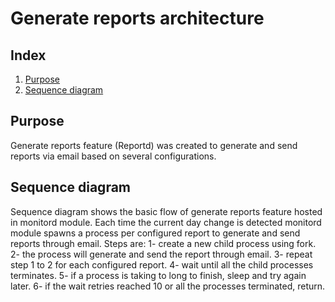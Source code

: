 # Generate reports architecture
## Index
1. [Purpose](#purpose)
2. [Sequence diagram](#sequence-diagram)

## Purpose
Generate reports feature (Reportd) was created to generate and send reports via email based on several configurations.

## Sequence diagram
Sequence diagram shows the basic flow of generate reports feature hosted in monitord module. Each time the current day change is detected monitord module spawns a process per configured report to generate and send reports through email. Steps are:
1- create a new child process using fork.
2- the process will generate and send the report through email.
3- repeat step 1 to 2 for each configured report.
4- wait until all the child processes terminates.
5- if a process is taking to long to finish, sleep and try again later.
6- if the wait retries reached 10 or all the processes terminated, return.

